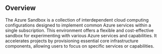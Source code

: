 ## Overview
The Azure Sandbox is a collection of interdependent cloud computing configurations designed to implement common Azure services within a single subscription.
This environment offers a flexible and cost-effective sandbox for experimenting with various Azure services and capabilities.
It accelerates projects by provisioning essential core infrastructure components, allowing users to focus on specific services or capabilities.
